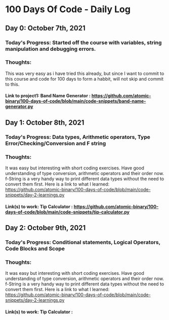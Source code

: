 # 100 Days Of Code - Daily Log

## Day 0: October 7th, 2021

### Today's Progress: Started off the course with variables, string manipulation and debugging errors.

### Thoughts: 
This was very easy as i have tried this already, but since I want to commit to this course and code for 100 days to form a habbit, will not skip and commit to this.

#### Link to project1: Band Name Generator : https://github.com/atomic-binary/100-days-of-code/blob/main/code-snippets/band-name-generator.py

## Day 1: October 8th, 2021

### Today's Progress: Data types, Arithmetic operators, Type Error/Checking/Conversion and F string

### Thoughts:
It was easy but interesting with short coding exercises. Have good understanding of type conversion, arithmetic operators and their order now.
f-String is a very handy way to print different data types without the need to convert them first.
Here is a link to what I learned: https://github.com/atomic-binary/100-days-of-code/blob/main/code-snippets/day-2-learnings.py

#### Link(s) to work: Tip Calculator : https://github.com/atomic-binary/100-days-of-code/blob/main/code-snippets/tip-calculator.py

## Day 2: October 9th, 2021

### Today's Progress: Conditional statements, Logical Operators, Code Blocks and Scope

### Thoughts:
It was easy but interesting with short coding exercises. Have good understanding of type conversion, arithmetic operators and their order now.
f-String is a very handy way to print different data types without the need to convert them first.
Here is a link to what I learned: https://github.com/atomic-binary/100-days-of-code/blob/main/code-snippets/day-2-learnings.py

#### Link(s) to work: Tip Calculator : 
